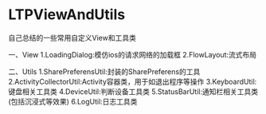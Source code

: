 # LTPViewAndUtils
自己总结的一些常用自定义View和工具类

一、View
1.LoadingDialog:模仿ios的请求网络的加载框
2.FlowLayout:流式布局

二、Utils
1.SharePreferensUtil:封装的SharePreferens的工具
2.ActivityCollectorUtil:Activity容器类，用于如退出程序等操作
3.KeyboardUtil:键盘相关工具类
4.DeviceUtil:判断设备工具类
5.StatusBarUtil:通知栏相关工具类(包括沉浸式等效果)
6.LogUtil:日志工具类
